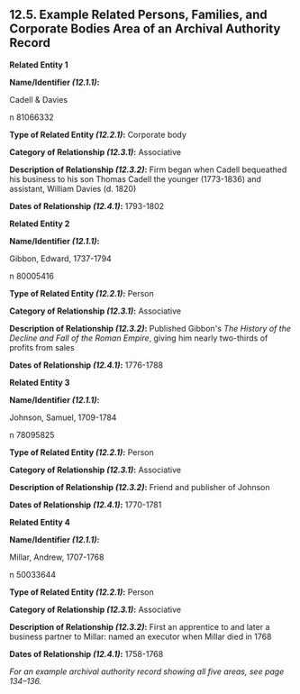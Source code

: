 ## 12.5. Example Related Persons, Families, and Corporate Bodies Area of an Archival Authority Record

<p class="dacs-example"><strong>Related Entity 1</strong></p>

<p class="dacs-example"><strong>Name/Identifier <em>(12.1.1)</em>:</strong></p>

<p class="dacs-example">Cadell &amp; Davies</p>

<p class="dacs-example">n 81066332</p>

<p class="dacs-example"><strong>Type of Related Entity <em>(12.2.1)</em>:</strong> Corporate body</p>

<p class="dacs-example"><strong>Category of Relationship <em>(12.3.1)</em>:</strong> Associative</p>

<p class="dacs-example"><strong>Description of Relationship <em>(12.3.2)</em>:</strong> Firm began when Cadell bequeathed his business to his son Thomas Cadell the younger (1773-1836) and assistant, William Davies (d. 1820)</p>

<p class="dacs-example"><strong>Dates of Relationship <em>(12.4.1)</em>:</strong> 1793-1802</p>

<p class="dacs-example"><strong>Related Entity 2</strong></p>

<p class="dacs-example"><strong>Name/Identifier <em>(12.1.1)</em>:</strong></p>

<p class="dacs-example">Gibbon, Edward, 1737-1794</p>

<p class="dacs-example">n 80005416</p>

<p class="dacs-example"><strong>Type of Related Entity <em>(12.2.1)</em>:</strong> Person</p>

<p class="dacs-example"><strong>Category of Relationship <em>(12.3.1)</em>:</strong> Associative</p>

<p class="dacs-example"><strong>Description of Relationship <em>(12.3.2)</em>:</strong> Published Gibbon's <em>The History of the Decline and Fall of the Roman Empire</em>, giving him nearly two-thirds of profits from sales</p>

<p class="dacs-example"><strong>Dates of Relationship <em>(12.4.1)</em>:</strong> 1776-1788</p>

<p class="dacs-example"><strong>Related Entity 3</strong></p>

<p class="dacs-example"><strong>Name/Identifier <em>(12.1.1)</em>:</strong></p>

<p class="dacs-example">Johnson, Samuel, 1709-1784</p>

<p class="dacs-example">n 78095825</p>

<p class="dacs-example"><strong>Type of Related Entity <em>(12.2.1)</em>:</strong> Person</p>

<p class="dacs-example"><strong>Category of Relationship <em>(12.3.1)</em>:</strong> Associative</p>

<p class="dacs-example"><strong>Description of Relationship <em>(12.3.2)</em>:</strong> Friend and publisher of Johnson</p>

<p class="dacs-example"><strong>Dates of Relationship <em>(12.4.1)</em>:</strong> 1770-1781</p>

<p class="dacs-example"><strong>Related Entity 4</strong></p>

<p class="dacs-example"><strong>Name/Identifier <em>(12.1.1)</em>:</strong></p>

<p class="dacs-example">Millar, Andrew, 1707-1768</p>

<p class="dacs-example">n 50033644</p>

<p class="dacs-example"><strong>Type of Related Entity <em>(12.2.1)</em>:</strong> Person</p>

<p class="dacs-example"><strong>Category of Relationship <em>(12.3.1)</em>:</strong> Associative</p>

<p class="dacs-example"><strong>Description of Relationship <em>(12.3.2)</em>:</strong> First an apprentice to and later a business partner to Millar: named an executor when Millar died in 1768</p>

<p class="dacs-example"><strong>Dates of Relationship <em>(12.4.1)</em>:</strong> 1758-1768</p>

_For an example archival authority record showing all five areas, see page 134–136._
